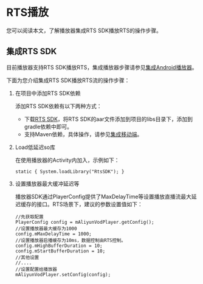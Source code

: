 # RTS播放

您可以阅读本文，了解播放器集成RTS SDK播放RTS的操作步骤。

## 集成RTS SDK

目前播放器支持RTS SDK播放RTS，集成播放器步骤请参见[集成Android播放器](/cn.zh-CN/播放器SDK/Android播放器/集成文档.md)。

下面为您介绍集成RTS SDK播放RTS流的操作步骤：

1.  在项目中添加RTS SDK依赖

    添加RTS SDK依赖有以下两种方式：

    -   下载[RTS SDK](/cn.zh-CN/低延时直播/SDK下载.md)，将RTS SDK的aar文件添加到项目的libs目录下，添加到gradle依赖中即可。
    -   支持Maven依赖，具体操作，请参见[集成移动端](/cn.zh-CN/低延时直播/移动端集成/移动端集成说明.md)。
2.  Load低延迟so库

    在使用播放器的Activity内加入，示例如下：

    ```
    static { System.loadLibrary("RtsSDK"); }
    ```

3.  设置播放器最大缓冲延迟等

    播放器SDK通过PlayerConfig提供了MaxDelayTime等设置播放直播流最大延迟缓存的接口。RTS场景下，建议的参数设置值如下：

    ```
    //先获取配置
    PlayerConfig config = mAliyunVodPlayer.getConfig();
    //设置播放器最大缓存为1000
    config.mMaxDelayTime = 1000;
    //设置播放器启播缓存为10ms，数据控制由RTS控制。
    config.mHighBufferDuration = 10;
    config.mStartBufferDuration = 10;
    //其他设置
    //....
    //设置配置给播放器
    mAliyunVodPlayer.setConfig(config);
    ```


